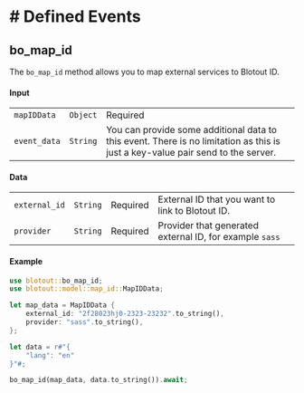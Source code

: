 # # Defined Events


## bo_map_id
The `bo_map_id` method allows you to map external services to Blotout ID.

#### Input

||||
|---|---|---|
| `mapIDData` | `Object` | Required | See data table. |
| `event_data` | `String` | You can provide some additional data to this event. There is no limitation as this is just a key-value pair send to the server. |


#### Data

|              |          |          |                                                            |
| ------------ | -------- | -------- | ---------------------------------------------------------- |
| `external_id` | `String` | Required | External ID that you want to link to Blotout ID.           |
| `provider`   | `String` | Required | Provider that generated external ID, for example `sass` |

#### Example
```rust
use blotout::bo_map_id;
use blotout::model::map_id::MapIDData;

let map_data = MapIDData {
    external_id: "2f28023hj0-2323-23232".to_string(),
    provider: "sass".to_string(),
};

let data = r#"{
    "lang": "en"
}"#;

bo_map_id(map_data, data.to_string()).await;
```
